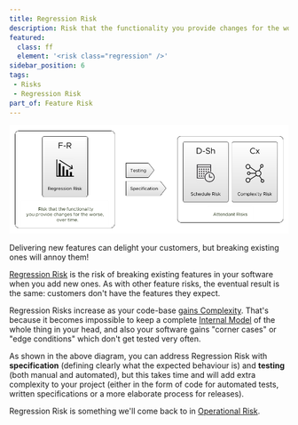 ```yaml
---
title: Regression Risk
description: Risk that the functionality you provide changes for the worse, over time.
featured: 
  class: ff
  element: '<risk class="regression" />'
sidebar_position: 6
tags: 
 - Risks
 - Regression Risk
part_of: Feature Risk
---
```


<RiskIntro fm={frontMatter} />

![Regression Risk](/img/generated/risks/feature/feature-regression-risk.png) 

Delivering new features can delight your customers, but breaking existing ones will annoy them!  

[Regression Risk](Feature-Risk.md#regression-risk) is the risk of breaking existing features in your software when you add new ones.   As with other feature risks, the eventual result is the same: customers don't have the features they expect.  

Regression Risks increase as your code-base [gains Complexity](Complexity-Risk.md).  That's because it becomes impossible to keep a complete [Internal Model](../thinking/Glossary.md#internal-model) of the whole thing in your head, and also your software gains "corner cases" or "edge conditions" which don't get tested very often.

As shown in the above diagram, you can address Regression Risk with **specification** (defining clearly what the expected behaviour is) and **testing** (both manual and automated), but this takes time and will add extra complexity to your project (either in the form of code for automated tests, written specifications or a more elaborate process for releases).  

Regression Risk is something we'll come back to in [Operational Risk](Operational-Risk.md).